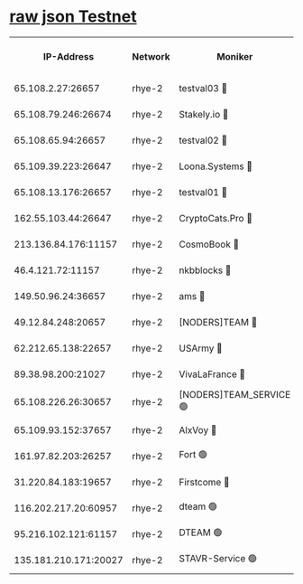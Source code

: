 
[raw json Testnet](https://rpc-check.quickt.stavr.tech/quickt/rpc-quickt-result.json)
=


<table><tr><th>IP-Address</th><th>Network</th><th>Moniker</th><th>Latest Block Height</th><th>Earliest Block Height</th><th>Catching Up</th><th>Tx Index</th><th>Voting Power</th><th>Scan Time</th></tr><tr><td>65.108.2.27:26657</td><td>rhye-2</td><td>testval03 🔴</td><td>518272</td><td>1</td><td>False</td><td>on</td><td>11002050</td><td>2024-01-26T16:29:06.535328620UTC</td></tr><tr><td>65.108.79.246:26674</td><td>rhye-2</td><td>Stakely.io 🔴</td><td>518272</td><td>1</td><td>False</td><td>on</td><td>10010</td><td>2024-01-26T16:29:08.950620154UTC</td></tr><tr><td>65.108.65.94:26657</td><td>rhye-2</td><td>testval02 🔴</td><td>518273</td><td>1</td><td>False</td><td>on</td><td>11002050</td><td>2024-01-26T16:29:11.738311799UTC</td></tr><tr><td>65.109.39.223:26647</td><td>rhye-2</td><td>Loona.Systems 🔴</td><td>518273</td><td>1</td><td>False</td><td>off</td><td>86949</td><td>2024-01-26T16:29:14.621215358UTC</td></tr><tr><td>65.108.13.176:26657</td><td>rhye-2</td><td>testval01 🔴</td><td>518273</td><td>1</td><td>False</td><td>on</td><td>13082010</td><td>2024-01-26T16:29:15.499003216UTC</td></tr><tr><td>162.55.103.44:26647</td><td>rhye-2</td><td>CryptoCats.Pro 🔴</td><td>518279</td><td>1</td><td>False</td><td>off</td><td>9999</td><td>2024-01-26T16:29:48.147725475UTC</td></tr><tr><td>213.136.84.176:11157</td><td>rhye-2</td><td>CosmoBook 🔴</td><td>518278</td><td>65301</td><td>False</td><td>off</td><td>1528057</td><td>2024-01-26T16:29:41.667427547UTC</td></tr><tr><td>46.4.121.72:11157</td><td>rhye-2</td><td>nkbblocks 🔴</td><td>518270</td><td>70101</td><td>False</td><td>off</td><td>81491</td><td>2024-01-26T16:28:58.157620688UTC</td></tr><tr><td>149.50.96.24:36657</td><td>rhye-2</td><td>ams 🔴</td><td>518276</td><td>133501</td><td>False</td><td>on</td><td>10786</td><td>2024-01-26T16:29:31.055280996UTC</td></tr><tr><td>49.12.84.248:20657</td><td>rhye-2</td><td>[NODERS]TEAM 🔴</td><td>518276</td><td>146001</td><td>False</td><td>on</td><td>59690</td><td>2024-01-26T16:29:28.480614503UTC</td></tr><tr><td>62.212.65.138:22657</td><td>rhye-2</td><td>USArmy 🔴</td><td>518271</td><td>198001</td><td>False</td><td>on</td><td>59069</td><td>2024-01-26T16:29:05.472293184UTC</td></tr><tr><td>89.38.98.200:21027</td><td>rhye-2</td><td>VivaLaFrance 🔴</td><td>518271</td><td>220501</td><td>False</td><td>off</td><td>10000</td><td>2024-01-26T16:29:00.555090376UTC</td></tr><tr><td>65.108.226.26:30657</td><td>rhye-2</td><td>[NODERS]TEAM_SERVICE 🟢</td><td>518273</td><td>241501</td><td>False</td><td>on</td><td>0</td><td>2024-01-26T16:29:15.058698698UTC</td></tr><tr><td>65.109.93.152:37657</td><td>rhye-2</td><td>AlxVoy 🔴</td><td>518271</td><td>315173</td><td>False</td><td>on</td><td>143351</td><td>2024-01-26T16:29:03.062276471UTC</td></tr><tr><td>161.97.82.203:26257</td><td>rhye-2</td><td>Fort 🟢</td><td>518270</td><td>330438</td><td>False</td><td>on</td><td>0</td><td>2024-01-26T16:28:57.919823920UTC</td></tr><tr><td>31.220.84.183:19657</td><td>rhye-2</td><td>Firstcome 🔴</td><td>518271</td><td>409501</td><td>False</td><td>off</td><td>724902</td><td>2024-01-26T16:29:06.082402199UTC</td></tr><tr><td>116.202.217.20:60957</td><td>rhye-2</td><td>dteam 🟢</td><td>518273</td><td>421794</td><td>False</td><td>on</td><td>0</td><td>2024-01-26T16:29:12.037637532UTC</td></tr><tr><td>95.216.102.121:61157</td><td>rhye-2</td><td>DTEAM 🟢</td><td>518272</td><td>504701</td><td>False</td><td>on</td><td>0</td><td>2024-01-26T16:29:09.310447795UTC</td></tr><tr><td>135.181.210.171:20027</td><td>rhye-2</td><td>STAVR-Service 🟢</td><td>518275</td><td>516001</td><td>False</td><td>on</td><td>0</td><td>2024-01-26T16:29:26.157404769UTC</td></tr></table>